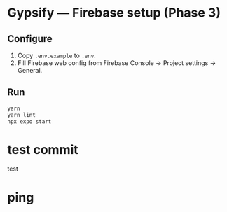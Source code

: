 # Gypsify — Firebase setup (Phase 3)

## Configure

1. Copy `.env.example` to `.env`.
2. Fill Firebase web config from Firebase Console → Project settings → General.

## Run

```bash
yarn
yarn lint
npx expo start
```

# test commit
test
# ping
